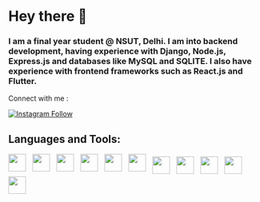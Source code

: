 # Hey there 👋

### I am a final year student @ NSUT, Delhi. I am into backend development, having experience with Django, Node.js, Express.js and databases like MySQL and SQLITE. I also have experience with frontend frameworks such as React.js and Flutter. 

Connect with me : 

 [![Instagram Follow](https://img.shields.io/badge/Nikhil_vashisht-222222?style=for-the-badge&logo=Instagram)](https://www.instagram.com/nikhil_vashisht/) 

## Languages and Tools:
 
 <img width="35px" align="left" style="padding-right:10px;" src="https://cdn.jsdelivr.net/gh/devicons/devicon/icons/flutter/flutter-original.svg" />
 <img width="35px" align="left" style="padding-right:10px;" src="https://cdn.jsdelivr.net/gh/devicons/devicon/icons/react/react-original.svg" />
<img width="35px" align="left" style="padding-right:10px;" src="https://cdn.jsdelivr.net/gh/devicons/devicon/icons/nodejs/nodejs-original.svg" />
<img  width="35px" align="left" style="padding-right:10px;" src="https://cdn.jsdelivr.net/gh/devicons/devicon/icons/html5/html5-original.svg" />
 <img  width="35px" align="left" style="padding-right:10px;" src="https://cdn.jsdelivr.net/gh/devicons/devicon/icons/tailwindcss/tailwindcss-plain.svg" />
 <img   width="35px" align="left" style="padding-right:10px;" src="https://cdn.jsdelivr.net/gh/devicons/devicon/icons/firebase/firebase-plain.svg" />
<img   width="35px" align="left" style="padding-right:10px; padding-top:5px;" src="https://cdn.jsdelivr.net/gh/devicons/devicon/icons/javascript/javascript-plain.svg" />
<img width="35px" align="left" style="padding-right:10px; padding-top:5px;" src="https://cdn.jsdelivr.net/gh/devicons/devicon/icons/java/java-original.svg" />
 <img width="35px" align="left" style="padding-right:10px; padding-top:5px;" src="https://cdn.jsdelivr.net/gh/devicons/devicon/icons/dart/dart-plain.svg" />
 <img width="35px" align="left" style="padding-right:10px; padding-top:5px;" src="https://cdn.jsdelivr.net/gh/devicons/devicon/icons/django/django-plain.svg" />
 <img width="35px" align="left" style="padding-right:10px; padding-top:5px;" src="https://cdn.jsdelivr.net/gh/devicons/devicon/icons/sqlite/sqlite-original.svg" />
          

          
           
          
          

<!--
**nikhilvashisht/nikhilvashisht** is a ✨ _special_ ✨ repository because its `README.md` (this file) appears on your GitHub profile.

Here are some ideas to get you started:

- 🔭 I’m currently working on ...
- 🌱 I’m currently learning ...
- 👯 I’m looking to collaborate on ...
- 🤔 I’m looking for help with ...
- 💬 Ask me about ...
- 📫 How to reach me: ...
- 😄 Pronouns: ...
- ⚡ Fun fact: ...
-->
